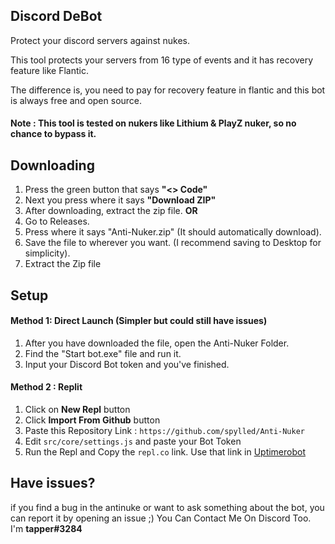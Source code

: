 ## Discord DeBot
Protect your discord servers against nukes.

This tool protects your servers from 16 type of events and it has recovery feature like Flantic.

The difference is, you need to pay for recovery feature in flantic and this bot is always free and open source.

#### Note : This tool is tested on nukers like Lithium & PlayZ nuker, so no chance to bypass it.

## Downloading
1. Press the green button that says **"<> Code"**
2. Next you press where it says **"Download ZIP"**
3. After downloading, extract the zip file.
**OR**
1. Go to Releases.
2. Press where it says "Anti-Nuker.zip" (It should automatically download).
3. Save the file to wherever you want. (I recommend saving to Desktop for simplicity).
4. Extract the Zip file
   
## Setup

#### Method 1: Direct Launch (Simpler but could still have issues)
1. After you have downloaded the file, open the Anti-Nuker Folder.
2. Find the "Start bot.exe" file and run it.
3. Input your Discord Bot token and you've finished.

#### Method 2 : Replit

1. Click on **New Repl** button
2. Click **Import From Github** button
3. Paste this Repository Link : `https://github.com/spylled/Anti-Nuker`
4. Edit `src/core/settings.js` and paste your Bot Token
5. Run the Repl and Copy the `repl.co` link. Use that link in [Uptimerobot](https://uptimerobot.com)

## Have issues?

if you find a bug in the antinuke or want to ask something about the bot, you can report it by opening an issue ;)
You Can Contact Me On Discord Too. I'm **tapper#3284**
